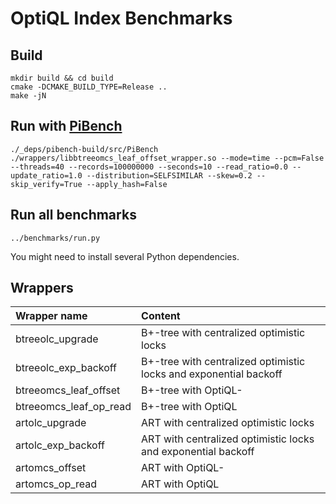 # OptiQL Index Benchmarks

## Build
```
mkdir build && cd build
cmake -DCMAKE_BUILD_TYPE=Release ..
make -jN
```

## Run with [PiBench](https://github.com/sfu-dis/pibench.git)
```
./_deps/pibench-build/src/PiBench ./wrappers/libbtreeomcs_leaf_offset_wrapper.so --mode=time --pcm=False --threads=40 --records=100000000 --seconds=10 --read_ratio=0.0 --update_ratio=1.0 --distribution=SELFSIMILAR --skew=0.2 --skip_verify=True --apply_hash=False
```

## Run all benchmarks
```
../benchmarks/run.py
```
You might need to install several Python dependencies.

## Wrappers
|      Wrapper name      |                              Content                              |
|:-----------------------|:------------------------------------------------------------------|
|    btreeolc_upgrade    | B+-tree with centralized optimistic locks                         |
|  btreeolc_exp_backoff  | B+-tree with centralized optimistic locks and exponential backoff |
|  btreeomcs_leaf_offset | B+-tree with OptiQL-                                              |
| btreeomcs_leaf_op_read | B+-tree with OptiQL                                               |
|     artolc_upgrade     | ART with centralized optimistic locks                             |
|   artolc_exp_backoff   | ART with centralized optimistic locks and exponential backoff     |
|     artomcs_offset     | ART with OptiQL-                                                  |
|     artomcs_op_read    | ART with OptiQL                                                   |